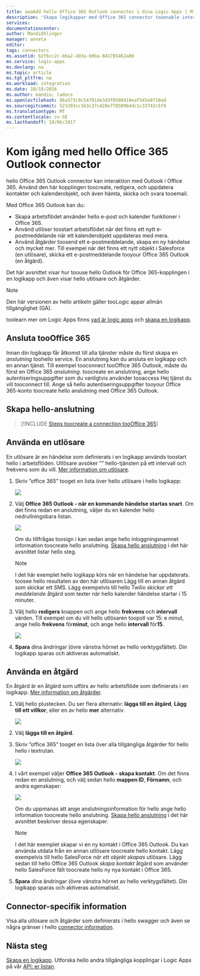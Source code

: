 ```yaml
---
title: aaaAdd hello Office 365 Outlook connector i dina Logic Apps | Microsoft Docs
description: 'Skapa logikappar med Office 365 connector tooenable interaktion med Office 365. Exempel: skapa, redigera och uppdatera kontakter och Kalender-objekt.'
services: 
documentationcenter: 
author: MandiOhlinger
manager: anneta
editor: 
tags: connectors
ms.assetid: b2f6cc2c-bba2-493a-b0ba-841785462a80
ms.service: logic-apps
ms.devlang: na
ms.topic: article
ms.tgt_pltfrm: na
ms.workload: integration
ms.date: 10/18/2016
ms.author: mandia; ladocs
ms.openlocfilehash: 86a573c9c54701de3d3f0500d19eaf545e0710ad
ms.sourcegitcommit: 523283cc1b3c37c428e77850964dc1c33742c5f0
ms.translationtype: MT
ms.contentlocale: sv-SE
ms.lasthandoff: 10/06/2017
---
```

# <a name="get-started-with-hello-office-365-outlook-connector"></a>Kom igång med hello Office 365 Outlook connector
hello Office 365 Outlook connector kan interaktion med Outlook i Office 365. Använd den här kopplingen toocreate, redigera, och uppdatera kontakter och kalenderobjekt, och även hämta, skicka och svara tooemail.

Med Office 365 Outlook kan du:

* Skapa arbetsflödet använder hello e-post och kalender funktioner i Office 365. 
* Använd utlöser toostart arbetsflödet när det finns ett nytt e-postmeddelande när ett kalenderobjekt uppdateras med mera.
* Använd åtgärder toosend ett e-postmeddelande, skapa en ny händelse och mycket mer. Till exempel när det finns ett nytt objekt i Salesforce (en utlösare), skicka ett e-postmeddelande tooyour Office 365 Outlook (en åtgärd). 

Det här avsnittet visar hur toouse hello Outlook för Office 365-kopplingen i en logikapp och även visar hello utlösare och åtgärder.

> [!NOTE]
> Den här versionen av hello artikeln gäller tooLogic appar allmän tillgänglighet (GA).
> 
> 

toolearn mer om Logic Apps finns [vad är logic apps](../logic-apps/logic-apps-what-are-logic-apps.md) och [skapa en logikapp](../logic-apps/logic-apps-create-a-logic-app.md).

## <a name="connect-toooffice-365"></a>Ansluta tooOffice 365
Innan din logikapp får åtkomst till alla tjänster måste du först skapa en *anslutning* toohello service. En anslutning kan du ansluta en logikapp och en annan tjänst. Till exempel tooconnect tooOffice 365 Outlook, måste du först en Office 365 *anslutning*. toocreate en anslutning, ange hello autentiseringsuppgifter som du vanligtvis använder tooaccess Hej tjänst du vill tooconnect till. Ange så hello autentiseringsuppgifter tooyour Office 365-konto toocreate hello anslutning med Office 365 Outlook.

## <a name="create-hello-connection"></a>Skapa hello-anslutning
> [!INCLUDE [Steps toocreate a connection tooOffice 365](../../includes/connectors-create-api-office365-outlook.md)]
> 
> 

## <a name="use-a-trigger"></a>Använda en utlösare
En utlösare är en händelse som definierats i en logikapp används toostart hello i arbetsflöden. Utlösare avsöker ”” hello-tjänsten på ett intervall och frekvens som du vill. [Mer information om utlösare](../logic-apps/logic-apps-what-are-logic-apps.md#logic-app-concepts).

1. Skriv ”office 365” tooget en lista över hello utlösare i hello logikapp:  
   
    ![](./media/connectors-create-api-office365-outlook/office365-trigger.png)
2. Välj **Office 365 Outlook - när en kommande händelse startas snart**. Om det finns redan en anslutning, väljer du en kalender hello nedrullningsbara listan.
   
    ![](./media/connectors-create-api-office365-outlook/sample-calendar.png)
   
    Om du tillfrågas toosign i kan sedan ange hello inloggningsnamnet information toocreate hello anslutning. [Skapa hello anslutning](connectors-create-api-office365-outlook.md#create-the-connection) i det här avsnittet listar hello steg. 
   
   > [!NOTE]
   > I det här exemplet hello logikapp körs när en händelse har uppdaterats. toosee hello resultaten av den här utlösaren Lägg till en annan åtgärd som skickar ett SMS. Lägg exempelvis till hello Twilio *skickar ett meddelande* åtgärd som texter när hello kalender händelse startar i 15 minuter. 
   > 
   > 
3. Välj hello **redigera** knappen och ange hello **frekvens** och **intervall** värden. Till exempel om du vill hello utlösaren toopoll var 15: e minut, ange hello **frekvens** för**minut**, och ange hello **intervall** för**15**. 
   
    ![](./media/connectors-create-api-office365-outlook/calendar-settings.png)
4. **Spara** dina ändringar (övre vänstra hörnet av hello verktygsfältet). Din logikapp sparas och aktiveras automatiskt.

## <a name="use-an-action"></a>Använda en åtgärd
En åtgärd är en åtgärd som utförs av hello arbetsflöde som definierats i en logikapp. [Mer information om åtgärder](../logic-apps/logic-apps-what-are-logic-apps.md#logic-app-concepts).

1. Välj hello plustecken. Du ser flera alternativ: **lägga till en åtgärd**, **Lägg till ett villkor**, eller en av hello **mer** alternativ.
   
    ![](./media/connectors-create-api-office365-outlook/add-action.png)
2. Välj **lägga till en åtgärd**.
3. Skriv ”office 365” tooget en lista över alla tillgängliga åtgärder för hello hello i textrutan.
   
    ![](./media/connectors-create-api-office365-outlook/office365-actions.png) 
4. I vårt exempel väljer **Office 365 Outlook - skapa kontakt**. Om det finns redan en anslutning, och välj sedan hello **mappen ID**, **Förnamn**, och andra egenskaper:  
   
    ![](./media/connectors-create-api-office365-outlook/office365-sampleaction.png)
   
    Om du uppmanas att ange anslutningsinformation för hello ange hello information toocreate hello anslutning. [Skapa hello anslutning](connectors-create-api-office365-outlook.md#create-the-connection) i det här avsnittet beskriver dessa egenskaper. 
   
   > [!NOTE]
   > I det här exemplet skapar vi en ny kontakt i Office 365 Outlook. Du kan använda utdata från en annan utlösare toocreate hello kontakt. Lägg exempelvis till hello SalesForce *när ett objekt skapas* utlösare. Lägg sedan till hello Office 365 Outlook *skapa kontakt* åtgärd som använder hello SalesForce fält toocreate hello ny nya kontakt i Office 365. 
   > 
   > 
5. **Spara** dina ändringar (övre vänstra hörnet av hello verktygsfältet). Din logikapp sparas och aktiveras automatiskt.

## <a name="connector-specific-details"></a>Connector-specifik information

Visa alla utlösare och åtgärder som definierats i hello swagger och även se några gränser i hello [connector information](/connectors/office365connector/). 

## <a name="next-steps"></a>Nästa steg
[Skapa en logikapp](../logic-apps/logic-apps-create-a-logic-app.md). Utforska hello andra tillgängliga kopplingar i Logic Apps på vår [API: er listan](apis-list.md).

